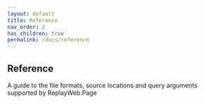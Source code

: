 ```yaml
---
layout: default
title: Reference
nav_order: 2
has_children: true
permalink: /docs/reference
---
```


## Reference

A guide to the file formats, source locations and query arguments supported by ReplayWeb.Page
